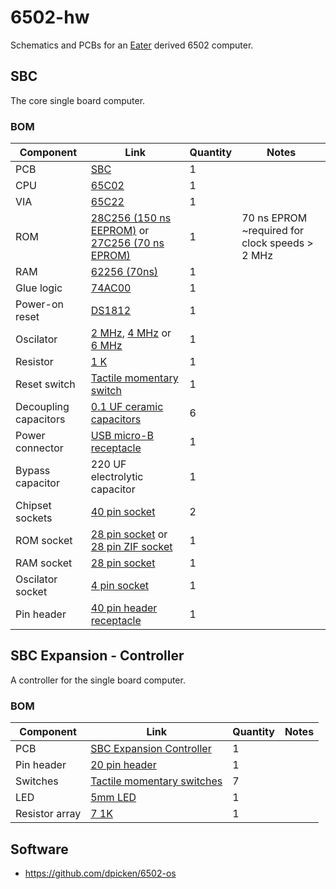 # 6502-hw

Schematics and PCBs for an [Eater](https://eater.net/6502) derived 6502 computer.

## SBC

The core single board computer.

### BOM
|Component|Link|Quantity|Notes|
|-|-|-|-|
|PCB|[SBC](https://oshpark.com/shared_projects/to0W4SAe)|1||
|CPU|[65C02](https://www.jameco.com/z/W65C02S6TPG-14-Western-Design-Center-MPU-8-Bit-14MHz-65KB-Memory-40-Pin-PDIP_2143638.html)|1||
|VIA|[65C22](https://www.jameco.com/z/W65C22S6TPG-14-Western-Design-Center-Versatile-Interface-Adapter-via-8-Bit-I-O-Ports-14-MHz-40-Pin-PDIP-CMOS-5-Volt_2143591.html)|1||
|ROM|[28C256 (150 ns EEPROM)](https://www.jameco.com/z/28C256-15-Major-Brands-IC-28C256-15-EEPROM-256K-Bit-CMOS-Parallel_74843.html) or [27C256 (70 ns EPROM)](https://www.jameco.com/z/27C256-70-Major-Brands-IC-27C256-70-EPROM-256K-Bit-70ns-CMOS-Ultraviolet-Erasable-Programmable-ROM_140476.html)|1|70 ns EPROM ~required for clock speeds > 2 MHz|
|RAM|[62256 (70ns)](https://www.jameco.com/z/62256LP-70-Major-Brands-IC-62256LP-CMOS-SRAM-256K-Bit-32Kx8-70ns-Low-Power_82472.html)|1||
|Glue logic|[74AC00](https://www.digikey.com/en/products/detail/texas-instruments/CD74AC00E/375682)|1||
|Power-on reset|[DS1812](https://www.digikey.com/en/products/detail/maxim-integrated/DS1812-5/1197204)|1||
|Oscilator|[2 MHz](https://www.digikey.com/en/products/detail/ecs-inc/ECS-100AX-020/827233), [4 MHz](https://www.digikey.com/en/products/detail/ecs-inc/ECS-100AX-040/827235) or [6 MHz](https://www.digikey.com/en/products/detail/ecs-inc/ECS-100AX-060/827236)|1||
|Resistor|[1 K](https://www.digikey.com/en/products/detail/koa-speer-electronics-inc/CFS1-4CT52R102G/13537646)|1||
|Reset switch|[Tactile momentary switch](https://www.jameco.com/z/B3F-1001-Omron-SPST-OFF-ON-Momentary-Tactile-Pushbutton-Switch_2231603.html)|1||
|Decoupling capacitors|[0.1 UF ceramic capacitors](https://www.digikey.com/en/products/detail/vishay-beyschlag-draloric-bc-components/1C10Z5U104M050B/7056991)|6||
|Power connector|[USB micro-B receptacle](https://www.digikey.com/en/products/detail/amphenol-icc-fci/10118194-0001LF/2785389)|1||
|Bypass capacitor|220 UF electrolytic capacitor|1||
|Chipset sockets|[40 pin socket](https://www.jameco.com/z/40MTLP-Jameco-Valuepro-40-Pin-Machine-Tooled-Low-Profile-IC-Socket-0-6-Inch-Wide_41136.html)|2||
|ROM socket|[28 pin socket](https://www.jameco.com/z/28MTLP-6-Jameco-Valuepro-Socket-IC-28-Pin-Machine-Tooled-Low-Profile-Soldertail-0-6-Width_40329.html) or [28 pin ZIF socket](https://www.jameco.com/z/28-526-10-Aries-Electronics-ZIF-Socket-28-Position-2-54mm-Solder-Straight-Thru-Hole_102745.html)|1||
|RAM socket|[28 pin socket](https://www.jameco.com/z/28MTLP-6-Jameco-Valuepro-Socket-IC-28-Pin-Machine-Tooled-Low-Profile-Soldertail-0-6-Width_40329.html)|1||
|Oscilator socket|[4 pin socket](https://www.jameco.com/z/1107741-Aries-Electronics-Machine-Tooled-4-Pin-Full-Can-Crystal-Oscillator-Socket_133006.html)|1||
|Pin header|[40 pin header receptacle](https://www.jameco.com/z/RS1-40-T-Adam-Technologies-40-Position-Single-Row-Vertical-Mount-Receptacle-3mm-Pin-Length_2168173.html)|1||

## SBC Expansion - Controller

A controller for the single board computer.

### BOM
|Component|Link|Quantity|Notes|
|-|-|-|-|
|PCB|[SBC Expansion Controller](https://oshpark.com/shared_projects/oqDuR7hJ)|1||
|Pin header|[20 pin header](https://www.jameco.com/z/7000-1X13SG-R-Jameco-Valuepro-13-Pin-Breakaway-Pin-Header-Vertical-0-100-Pitch_2294679.html)|1||
|Switches|[Tactile momentary switches](https://www.jameco.com/z/BTS-1102B-2-Jameco-Valuepro-Switch-Push-Button-Tactile-SPST-OFF-ON-15-VDC-20mA-Actuator-Height-0-13-Inch_149948.html)|7||
|LED|[5mm LED](https://www.jameco.com/z/LVB3330-Jameco-Valuepro-LED-Blue-Diffused-5mm-T-1-3-4-430nm-10mcd-36VA_138691.html)|1||
|Resistor array|[7 1K](https://www.digikey.com/en/products/detail/cts-resistor-products/77081102P/1000658)|1||

## Software

- https://github.com/dpicken/6502-os
